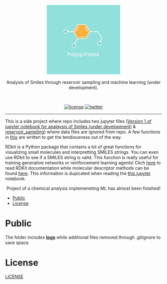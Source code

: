 








































<p align=center>
  <img height="222px" src="https://github.com/aurimas13/Smiles/blob/main/Public/happiness.jpeg"/>
</p>
<p align=center>
  Analysis of Smiles through reservoir sampling and machine learning (under development).
</p>
<br>
<p align=center>
  <a href="https://github.com/aurimas13/Chemical-analysis/blob/main/LICENSE"><img alt="license" src="https://img.shields.io/npm/l/express"></a>
  <a href="https://twitter.com/AANausedas"><img alt="twitter" src=https://img.shields.io/twitter/follow/AANausedas?style=social"/></a>
</p>

------

This is a side project where repo includes two jupyter files ([Version 1 of jupyter notebook for analaysis of Smiles (under development)](https://github.com/aurimas13/Smiles/blob/main/Smiles_v1.ipynb) & [reservoir_sampling](https://github.com/aurimas13/Smiles/blob/main/Smiles_reservoir_sampling.ipynb)) where data files are ignored from repo. A few functions in [this](https://github.com/aurimas13/Smiles/blob/main/Smiles_v1.ipynb) are written to get the tendiousness out of the way.
    
RDkit is a Python package that contains a lot of great functions for visualizing small molecules and interpretting SMILES strings. You can even use RDkit to see if a SMILES string is valid. This function is really useful for training generative networks or reinforcement learning agents! Clich [here](https://www.rdkit.org/docs/GettingStartedInPython.html) to read RDKit documentation while molecular descriptor methods can be found [here](https://www.rdkit.org/docs/source/rdkit.Chem.Descriptors.html). This information is dupicated when reading the [this jupyter](https://github.com/aurimas13/Smiles/blob/main/Smiles_v1.ipynb) notebook.

<p align="center">
  Project of a chemical analysis implemeneting ML has almost been finished!
</p>

- [Public](#Public)
- [License](#License)

# Public

The folder includes [**logo**](hhttps://github.com/aurimas13/Smiles/blob/main/Public/happiness.jpeg) while additional files removed through .gitignore to save space.
    
# License

[LICENSE](https://github.com/aurimas13/Smiles/blob/main/LICENSE)

